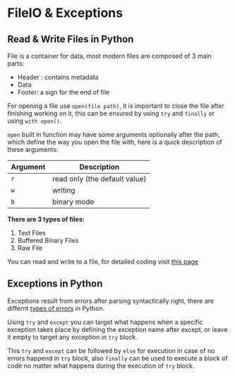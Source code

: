 # FileIO & Exceptions

## Read & Write Files in Python

File is a container for data, most modern files are composed of 3 main parts:
- Header : contains metadata
- Data
- Footer: a sign for the end of file

For opening a file use `open(file path)`, it is important to close the file after finishing working on it, this can be ensured by using `try` and `finally` or using `with open()`.

`open` built in function may have some arguments optionally after the path, which define the way you open the file with, here is a quick description of these arguments:

Argument | Description
------------ | -------------
`r` | read only (the default value)
`w` | writing
`b` | binary mode

**There are 3 types of files:**

1. Text Files
2. Buffered Binary Files
3. Raw File

You can read and write to a file, for detailed coding visit [this page](https://realpython.com/read-write-files-python/)

## Exceptions in Python
Exceptions result from errors after parsing syntactically right, there are differnt [types of errors](https://docs.python.org/3/library/exceptions.html) in Python.

Using `try` and `except` you can target what happens when a specific exception takes place by defining the exception name after except, or leave it empty to target any exception in `try` block.

This `try` and `except` can be followed by `else` for execution in case of no errors happend in `try` block, also `finally` can be used to execute a block of code no matter what happens during the execution of `try` block.